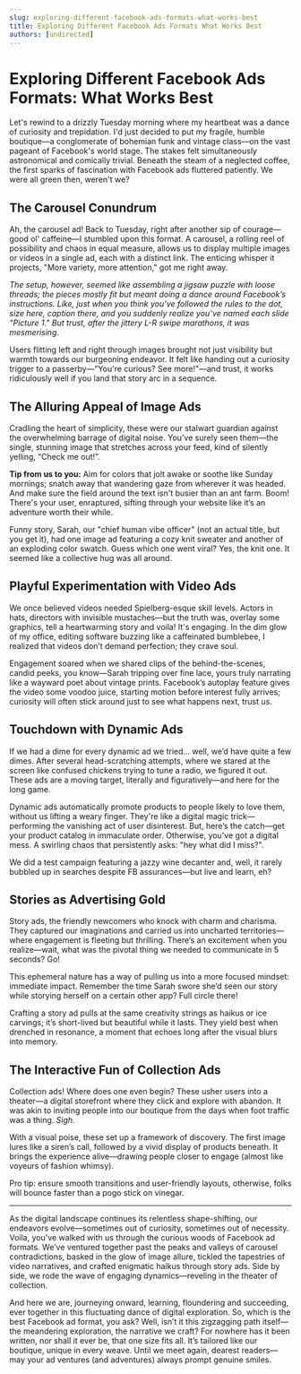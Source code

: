 ```yaml
---
slug: exploring-different-facebook-ads-formats-what-works-best
title: Exploring Different Facebook Ads Formats What Works Best
authors: [undirected]
---
```



# Exploring Different Facebook Ads Formats: What Works Best

Let's rewind to a drizzly Tuesday morning where my heartbeat was a dance of curiosity and trepidation. I'd just decided to put my fragile, humble boutique—a conglomerate of bohemian funk and vintage class—on the vast pageant of Facebook's world stage. The stakes felt simultaneously astronomical and comically trivial. Beneath the steam of a neglected coffee, the first sparks of fascination with Facebook ads fluttered patiently. We were all green then, weren't we?

## The Carousel Conundrum

Ah, the carousel ad! Back to Tuesday, right after another sip of courage—good ol' caffeine—I stumbled upon this format. A carousel, a rolling reel of possibility and chaos in equal measure, allows us to display multiple images or videos in a single ad, each with a distinct link. The enticing whisper it projects, "More variety, more attention," got me right away. 

*The setup, however, seemed like assembling a jigsaw puzzle with loose threads; the pieces mostly fit but meant doing a dance around Facebook’s instructions. Like, just when you think you've followed the rules to the dot, size here, caption there, and you suddenly realize you’ve named each slide "Picture 1." But trust, after the jittery L-R swipe marathons, it was mesmerising.* 

Users flitting left and right through images brought not just visibility but warmth towards our burgeoning endeavor. It felt like handing out a curiosity trigger to a passerby—"You're curious? See more!"—and trust, it works ridiculously well if you land that story arc in a sequence.

## The Alluring Appeal of Image Ads

Cradling the heart of simplicity, these were our stalwart guardian against the overwhelming barrage of digital noise. You’ve surely seen them—the single, stunning image that stretches across your feed, kind of silently yelling, “Check me out!”. 

**Tip from us to you:** Aim for colors that jolt awake or soothe like Sunday mornings; snatch away that wandering gaze from wherever it was headed. And make sure the field around the text isn't busier than an ant farm. Boom! There's your user, enraptured, sifting through your website like it’s an adventure worth their while.

Funny story, Sarah, our "chief human vibe officer" (not an actual title, but you get it), had one image ad featuring a cozy knit sweater and another of an exploding color swatch. Guess which one went viral? Yes, the knit one. It seemed like a collective hug was all around.

## Playful Experimentation with Video Ads

We once believed videos needed Spielberg-esque skill levels. Actors in hats, directors with invisible mustaches—but the truth was, overlay some graphics, tell a heartwarming story and voila! It's engaging. In the dim glow of my office, editing software buzzing like a caffeinated bumblebee, I realized that videos don’t demand perfection; they crave soul.

Engagement soared when we shared clips of the behind-the-scenes, candid peeks, you know—Sarah tripping over fine lace, yours truly narrating like a wayward poet about vintage prints. Facebook’s autoplay feature gives the video some voodoo juice, starting motion before interest fully arrives; curiosity will often stick around just to see what happens next, trust us.

## Touchdown with Dynamic Ads

If we had a dime for every dynamic ad we tried… well, we’d have quite a few dimes. After several head-scratching attempts, where we stared at the screen like confused chickens trying to tune a radio, we figured it out. These ads are a moving target, literally and figuratively—and here for the long game.

Dynamic ads automatically promote products to people likely to love them, without us lifting a weary finger. They're like a digital magic trick—performing the vanishing act of user disinterest. But, here’s the catch—get your product catalog in immaculate order. Otherwise, you've got a digital mess. A swirling chaos that persistently asks: "hey what did I miss?".

We did a test campaign featuring a jazzy wine decanter and, well, it rarely bubbled up in searches despite FB assurances—but live and learn, eh? 

## Stories as Advertising Gold

Story ads, the friendly newcomers who knock with charm and charisma. They captured our imaginations and carried us into uncharted territories—where engagement is fleeting but thrilling. There’s an excitement when you realize—wait, what was the pivotal thing we needed to communicate in 5 seconds? Go!

This ephemeral nature has a way of pulling us into a more focused mindset: immediate impact. Remember the time Sarah swore she’d seen our story while storying herself on a certain other app? Full circle there! 

Crafting a story ad pulls at the same creativity strings as haikus or ice carvings; it’s short-lived but beautiful while it lasts. They yield best when drenched in resonance, a moment that echoes long after the visual blurs into memory.

## The Interactive Fun of Collection Ads

Collection ads! Where does one even begin? These usher users into a theater—a digital storefront where they click and explore with abandon. It was akin to inviting people into our boutique from the days when foot traffic was a thing. *Sigh.*

With a visual poise, these set up a framework of discovery. The first image lures like a siren’s call, followed by a vivid display of products beneath. It brings the experience alive—drawing people closer to engage (almost like voyeurs of fashion whimsy). 

Pro tip: ensure smooth transitions and user-friendly layouts, otherwise, folks will bounce faster than a pogo stick on vinegar.

---

As the digital landscape continues its relentless shape-shifting, our endeavors evolve—sometimes out of curiosity, sometimes out of necessity. Voila, you've walked with us through the curious woods of Facebook ad formats. We’ve ventured together past the peaks and valleys of carousel contradictions, basked in the glow of image allure, tickled the tapestries of video narratives, and crafted enigmatic haikus through story ads. Side by side, we rode the wave of engaging dynamics—reveling in the theater of collection.

And here we are, journeying onward, learning, floundering and succeeding, ever together in this fluctuating dance of digital exploration. So, which is the best Facebook ad format, you ask? Well, isn’t it this zigzagging path itself—the meandering exploration, the narrative we craft? For nowhere has it been written, nor shall it ever be, that one size fits all. It’s tailored like our boutique, unique in every weave. Until we meet again, dearest readers—may your ad ventures (and adventures) always prompt genuine smiles.